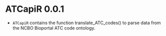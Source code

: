 # ATCapiR 0.0.1
* `ATCapiR` contains the function translate_ATC_codes() to parse data from the NCBO Bioportal ATC code ontology.
